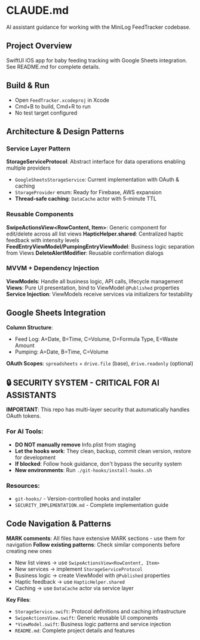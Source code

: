 # CLAUDE.md

AI assistant guidance for working with the MiniLog FeedTracker codebase.

## Project Overview

SwiftUI iOS app for baby feeding tracking with Google Sheets integration. See README.md for complete details.

## Build & Run

- Open `FeedTracker.xcodeproj` in Xcode
- Cmd+B to build, Cmd+R to run
- No test target configured

## Architecture & Design Patterns

### Service Layer Pattern
**StorageServiceProtocol**: Abstract interface for data operations enabling multiple providers
- `GoogleSheetsStorageService`: Current implementation with OAuth & caching
- `StorageProvider` enum: Ready for Firebase, AWS expansion
- **Thread-safe caching**: `DataCache` actor with 5-minute TTL

### Reusable Components
**SwipeActionsView<RowContent, Item>**: Generic component for edit/delete across all list views
**HapticHelper.shared**: Centralized haptic feedback with intensity levels
**FeedEntryViewModel/PumpingEntryViewModel**: Business logic separation from Views
**DeleteAlertModifier**: Reusable confirmation dialogs

### MVVM + Dependency Injection
**ViewModels**: Handle all business logic, API calls, lifecycle management
**Views**: Pure UI presentation, bind to ViewModel `@Published` properties  
**Service Injection**: ViewModels receive services via initializers for testability

## Google Sheets Integration

**Column Structure**:
- Feed Log: A=Date, B=Time, C=Volume, D=Formula Type, E=Waste Amount  
- Pumping: A=Date, B=Time, C=Volume

**OAuth Scopes**: `spreadsheets` + `drive.file` (base), `drive.readonly` (optional)

## 🔒 SECURITY SYSTEM - CRITICAL FOR AI ASSISTANTS

**IMPORTANT**: This repo has multi-layer security that automatically handles OAuth tokens.

### For AI Tools:
- **DO NOT manually remove** Info.plist from staging
- **Let the hooks work**: They clean, backup, commit clean version, restore for development  
- **If blocked**: Follow hook guidance, don't bypass the security system
- **New environments**: Run `./git-hooks/install-hooks.sh`

### Resources:
- `git-hooks/` - Version-controlled hooks and installer
- `SECURITY_IMPLEMENTATION.md` - Complete implementation guide

## Code Navigation & Patterns

**MARK comments**: All files have extensive MARK sections - use them for navigation
**Follow existing patterns**: Check similar components before creating new ones
- New list views → use `SwipeActionsView<RowContent, Item>` 
- New services → implement `StorageServiceProtocol`
- Business logic → create ViewModel with `@Published` properties
- Haptic feedback → use `HapticHelper.shared`
- Caching → use `DataCache` actor via service layer

**Key Files**:
- `StorageService.swift`: Protocol definitions and caching infrastructure
- `SwipeActionsView.swift`: Generic reusable UI components
- `*ViewModel.swift`: Business logic patterns and service injection
- `README.md`: Complete project details and features